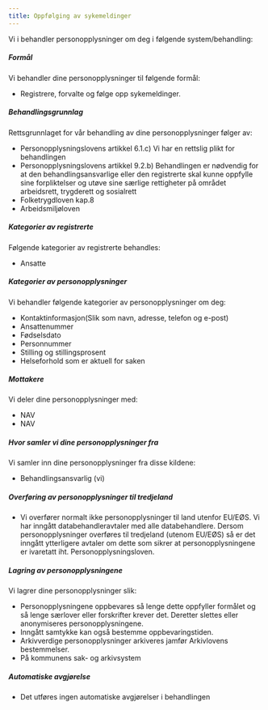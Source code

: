 ```yaml
---
title: Oppfølging av sykemeldinger
---
```



  

Vi i behandler personopplysninger om deg i følgende system/behandling:

  

##### Formål

Vi behandler dine personopplysninger til følgende formål:

*   Registrere, forvalte og følge opp sykemeldinger.

##### Behandlingsgrunnlag

Rettsgrunnlaget for vår behandling av dine personopplysninger følger av:

*   Personopplysningslovens artikkel 6.1.c) Vi har en rettslig plikt for behandlingen
*   Personopplysningslovens artikkel 9.2.b) Behandlingen er nødvendig for at den behandlingsansvarlige eller den registrerte skal kunne oppfylle sine forpliktelser og utøve sine særlige rettigheter på området arbeidsrett, trygderett og sosialrett
*   Folketrygdloven kap.8
*   Arbeidsmiljøloven

##### Kategorier av registrerte

Følgende kategorier av registrerte behandles:

*   Ansatte

##### Kategorier av personopplysninger

Vi behandler følgende kategorier av personopplysninger om deg:

*   Kontaktinformasjon(Slik som navn, adresse, telefon og e-post)
*   Ansattenummer
*   Fødselsdato
*   Personnummer
*   Stilling og stillingsprosent
*   Helseforhold som er aktuell for saken

##### Mottakere

Vi deler dine personopplysninger med:

*   NAV
*   NAV

##### Hvor samler vi dine personopplysninger fra

Vi samler inn dine personopplysninger fra disse kildene:

*   Behandlingsansvarlig (vi)

##### Overføring av personopplysninger til tredjeland

*   Vi overfører normalt ikke personopplysninger til land utenfor EU/EØS. Vi har inngått databehandleravtaler med alle databehandlere. Dersom personopplysninger overføres til tredjeland (utenom EU/EØS) så er det inngått ytterligere avtaler om dette som sikrer at personopplysningene er ivaretatt iht. Personopplysningsloven.

##### Lagring av personopplysningene

Vi lagrer dine personopplysninger slik:

*   Personopplysningene oppbevares så lenge dette oppfyller formålet og så lenge særlover eller forskrifter krever det. Deretter slettes eller anonymiseres personopplysningene.
*   Inngått samtykke kan også bestemme oppbevaringstiden.
*   Arkivverdige personopplysninger arkiveres jamfør Arkivlovens bestemmelser.
*   På kommunens sak- og arkivsystem

##### Automatiske avgjørelse

*   Det utføres ingen automatiske avgjørelser i behandlingen